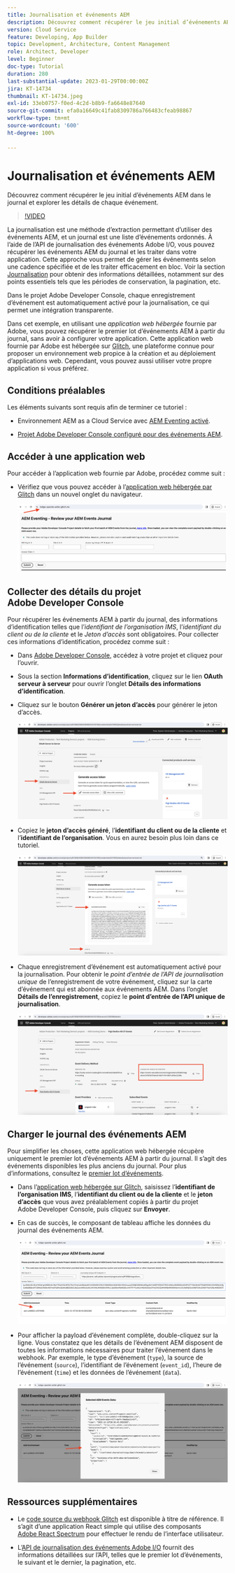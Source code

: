 ```yaml
---
title: Journalisation et événements AEM
description: Découvrez comment récupérer le jeu initial d’événements AEM dans le journal et explorer les détails de chaque événement.
version: Cloud Service
feature: Developing, App Builder
topic: Development, Architecture, Content Management
role: Architect, Developer
level: Beginner
doc-type: Tutorial
duration: 280
last-substantial-update: 2023-01-29T00:00:00Z
jira: KT-14734
thumbnail: KT-14734.jpeg
exl-id: 33eb0757-f0ed-4c2d-b8b9-fa6648e87640
source-git-commit: efa0a16649c41fab8309786a766483cfeab98867
workflow-type: tm+mt
source-wordcount: '600'
ht-degree: 100%

---
```


# Journalisation et événements AEM

Découvrez comment récupérer le jeu initial d’événements AEM dans le journal et explorer les détails de chaque événement.

>[!VIDEO](https://video.tv.adobe.com/v/3427052?quality=12&learn=on)

La journalisation est une méthode d’extraction permettant d’utiliser des événements AEM, et un journal est une liste d’événements ordonnés. À l’aide de l’API de journalisation des événements Adobe I/O, vous pouvez récupérer les événements AEM du journal et les traiter dans votre application. Cette approche vous permet de gérer les événements selon une cadence spécifiée et de les traiter efficacement en bloc. Voir la section [Journalisation](https://developer.adobe.com/events/docs/guides/journaling_intro/?lang=fr) pour obtenir des informations détaillées, notamment sur des points essentiels tels que les périodes de conservation, la pagination, etc.

Dans le projet Adobe Developer Console, chaque enregistrement d’événement est automatiquement activé pour la journalisation, ce qui permet une intégration transparente.

Dans cet exemple, en utilisant une _application web hébergée_ fournie par Adobe, vous pouvez récupérer le premier lot d’événements AEM à partir du journal, sans avoir à configurer votre application. Cette application web fournie par Adobe est hébergée sur [Glitch](https://glitch.com/), une plateforme connue pour proposer un environnement web propice à la création et au déploiement d’applications web. Cependant, vous pouvez aussi utiliser votre propre application si vous préférez.

## Conditions préalables

Les éléments suivants sont requis afin de terminer ce tutoriel :

- Environnement AEM as a Cloud Service avec [AEM Eventing activé](https://developer.adobe.com/experience-cloud/experience-manager-apis/guides/events/#enable-aem-events-on-your-aem-cloud-service-environment).

- [Projet Adobe Developer Console configuré pour des événements AEM](https://developer.adobe.com/experience-cloud/experience-manager-apis/guides/events/#how-to-subscribe-to-aem-events-in-the-adobe-developer-console).

## Accéder à une application web

Pour accéder à l’application web fournie par Adobe, procédez comme suit :

- Vérifiez que vous pouvez accéder à l’[application web hébergée par Glitch](https://indigo-speckle-antler.glitch.me/) dans un nouvel onglet du navigateur.

  ![Application web hébergée sur Glitch](../assets/examples/journaling/glitch-hosted-web-application.png)

## Collecter des détails du projet Adobe Developer Console

Pour récupérer les événements AEM à partir du journal, des informations d’identification telles que l’_identifiant de l’organisation IMS_, l’_identifiant du client ou de la cliente_ et le _Jeton d’accès_ sont obligatoires. Pour collecter ces informations d’identification, procédez comme suit :

- Dans [Adobe Developer Console](https://developer.adobe.com), accédez à votre projet et cliquez pour l’ouvrir.

- Sous la section **Informations d’identification**, cliquez sur le lien **OAuth serveur à serveur** pour ouvrir l’onglet **Détails des informations d’identification**.

- Cliquez sur le bouton **Générer un jeton d’accès** pour générer le jeton d’accès.

  ![Jeton d’accès généré par le projet Adobe Developer Console](../assets/examples/journaling/adobe-developer-console-project-generate-access-token.png)

- Copiez le **jeton d’accès généré**, l’**identifiant du client ou de la cliente** et l’**identifiant de l’organisation**. Vous en aurez besoin plus loin dans ce tutoriel.

  ![Informations d’identification copiées du projet Adobe Developer Console](../assets/examples/journaling/adobe-developer-console-project-copy-credentials.png)

- Chaque enregistrement d’événement est automatiquement activé pour la journalisation. Pour obtenir le _point d’entrée de l’API de journalisation unique_ de l’enregistrement de votre événement, cliquez sur la carte d’événement qui est abonnée aux événements AEM. Dans l’onglet **Détails de l’enregistrement**, copiez le **point d’entrée de l’API unique de journalisation**.

  ![Carte des événements du projet Adobe Developer Console](../assets/examples/journaling/adobe-developer-console-project-events-card.png)

## Charger le journal des événements AEM

Pour simplifier les choses, cette application web hébergée récupère uniquement le premier lot d’événements AEM à partir du journal. Il s’agit des événements disponibles les plus anciens du journal. Pour plus d’informations, consultez le [premier lot d’événements](https://developer.adobe.com/events/docs/guides/api/journaling_api/#fetching-your-first-batch-of-events-from-the-journal).

- Dans l’[application web hébergée sur Glitch](https://indigo-speckle-antler.glitch.me/), saisissez l’**identifiant de l’organisation IMS**, l’**identifiant du client ou de la cliente** et le **jeton d’accès** que vous avez préalablement copiés à partir du projet Adobe Developer Console, puis cliquez sur **Envoyer**.

- En cas de succès, le composant de tableau affiche les données du journal des événements AEM.

  ![Données du journal des événements AEM](../assets/examples/journaling/load-journal.png)

- Pour afficher la payload d’événement complète, double-cliquez sur la ligne. Vous constatez que les détails de l’événement AEM disposent de toutes les informations nécessaires pour traiter l’événement dans le webhook. Par exemple, le type d’événement (`type`), la source de l’événement (`source`), l’identifiant de l’événement (`event_id`), l’heure de l’événement (`time`) et les données de l’événement (`data`).

  ![Achèvement de la payload d’événement AEM](../assets/examples/journaling/complete-journal-data.png)

## Ressources supplémentaires

- Le [code source du webhook Glitch](https://glitch.com/edit/#!/indigo-speckle-antler) est disponible à titre de référence. Il s’agit d’une application React simple qui utilise des composants [Adobe React Spectrum](https://react-spectrum.adobe.com/react-spectrum/index.html) pour effectuer le rendu de l’interface utilisateur.

- L’[API de journalisation des événements Adobe I/O](https://developer.adobe.com/events/docs/guides/api/journaling_api/) fournit des informations détaillées sur l’API, telles que le premier lot d’événements, le suivant et le dernier, la pagination, etc.
